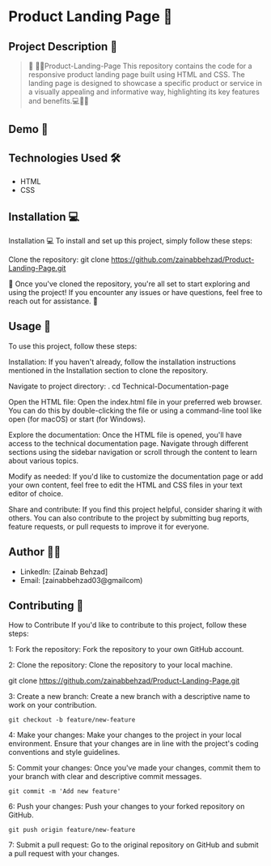 # Product Landing Page 🚀

## Project Description 📝

> 🌟 👩‍💻Product-Landing-Page
This repository contains the code for a responsive product landing page built using HTML and CSS. The landing page is designed to showcase a specific product or service in a visually appealing and informative way, highlighting its key features and benefits.💻📝🚀

## Demo 📸



## Technologies Used 🛠️
- HTML
- CSS

## Installation 💻

Installation 💻
To install and set up this project, simply follow these steps:

Clone the repository:
git clone https://github.com/zainabbehzad/Product-Landing-Page.git

🎉 Once you've cloned the repository, you're all set to start exploring and using the project! If you encounter any issues or have questions, feel free to reach out for assistance. 🚀

## Usage 🎯
To use this project, follow these steps:

Installation: If you haven't already, follow the installation instructions mentioned in the Installation section to clone the repository.

Navigate to project directory:
. cd Technical-Documentation-page

Open the HTML file: Open the index.html file in your preferred web browser. You can do this by double-clicking the file or using a command-line tool like open (for macOS) or start (for Windows).

Explore the documentation: Once the HTML file is opened, you'll have access to the technical documentation page. Navigate through different sections using the sidebar navigation or scroll through the content to learn about various topics.

Modify as needed: If you'd like to customize the documentation page or add your own content, feel free to edit the HTML and CSS files in your text editor of choice.

Share and contribute: If you find this project helpful, consider sharing it with others. You can also contribute to the project by submitting bug reports, feature requests, or pull requests to improve it for everyone.


## Author 👩‍💻

- LinkedIn: [Zainab Behzad]
- Email: [zainabbehzad03@gmailcom)

## Contributing 🤝

How to Contribute
If you'd like to contribute to this project, follow these steps:

1: Fork the repository: Fork the repository to your own GitHub account.

2: Clone the repository: Clone the repository to your local machine.

git clone https://github.com/zainabbehzad/Product-Landing-Page.git

3: Create a new branch: Create a new branch with a descriptive name to work on your contribution.

    git checkout -b feature/new-feature

4: Make your changes: Make your changes to the project in your local environment. Ensure that your changes are in line with the project's coding conventions and style guidelines.

5: Commit your changes: Once you've made your changes, commit them to your branch with clear and descriptive commit messages.

    git commit -m 'Add new feature'

6: Push your changes: Push your changes to your forked repository on GitHub.

    git push origin feature/new-feature
    
7: Submit a pull request: Go to the original repository on GitHub and submit a pull request with your changes.